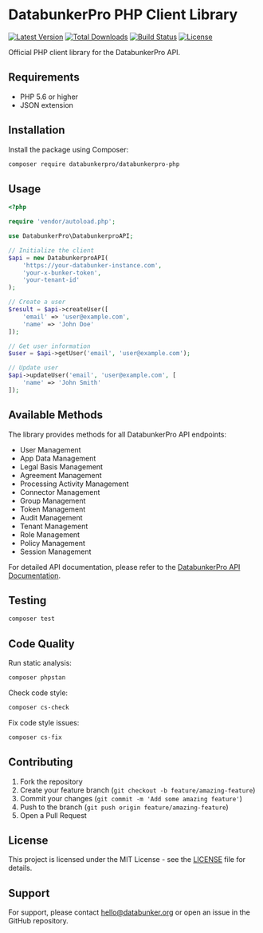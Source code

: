 # DatabunkerPro PHP Client Library

[![Latest Version](https://img.shields.io/packagist/v/databunkerpro/databunkerpro-php.svg?style=flat-square)](https://packagist.org/packages/databunkerpro/databunkerpro-php)
[![Total Downloads](https://img.shields.io/packagist/dt/databunkerpro/databunkerpro-php.svg?style=flat-square)](https://packagist.org/packages/databunkerpro/databunkerpro-php)
[![Build Status](https://github.com/databunkerpro/databunkerpro-php/actions/workflows/ci.yml/badge.svg)](https://github.com/databunkerpro/databunkerpro-php/actions)
[![License](https://img.shields.io/packagist/l/databunkerpro/databunkerpro-php.svg?style=flat-square)](https://packagist.org/packages/databunkerpro/databunkerpro-php)

Official PHP client library for the DatabunkerPro API.

## Requirements

- PHP 5.6 or higher
- JSON extension

## Installation

Install the package using Composer:

```bash
composer require databunkerpro/databunkerpro-php
```

## Usage

```php
<?php

require 'vendor/autoload.php';

use DatabunkerPro\DatabunkerproAPI;

// Initialize the client
$api = new DatabunkerproAPI(
    'https://your-databunker-instance.com',
    'your-x-bunker-token',
    'your-tenant-id'
);

// Create a user
$result = $api->createUser([
    'email' => 'user@example.com',
    'name' => 'John Doe'
]);

// Get user information
$user = $api->getUser('email', 'user@example.com');

// Update user
$api->updateUser('email', 'user@example.com', [
    'name' => 'John Smith'
]);
```

## Available Methods

The library provides methods for all DatabunkerPro API endpoints:

- User Management
- App Data Management
- Legal Basis Management
- Agreement Management
- Processing Activity Management
- Connector Management
- Group Management
- Token Management
- Audit Management
- Tenant Management
- Role Management
- Policy Management
- Session Management

For detailed API documentation, please refer to the [DatabunkerPro API Documentation](https://databunker.org/databunker-pro-docs/introduction/).

## Testing

```bash
composer test
```

## Code Quality

Run static analysis:

```bash
composer phpstan
```

Check code style:

```bash
composer cs-check
```

Fix code style issues:

```bash
composer cs-fix
```

## Contributing

1. Fork the repository
2. Create your feature branch (`git checkout -b feature/amazing-feature`)
3. Commit your changes (`git commit -m 'Add some amazing feature'`)
4. Push to the branch (`git push origin feature/amazing-feature`)
5. Open a Pull Request

## License

This project is licensed under the MIT License - see the [LICENSE](LICENSE) file for details.

## Support

For support, please contact hello@databunker.org or open an issue in the GitHub repository.
